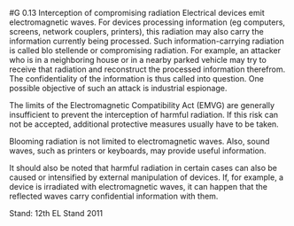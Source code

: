 #G 0.13 Interception of compromising radiation
Electrical devices emit electromagnetic waves. For devices processing information (eg computers, screens, network couplers, printers), this radiation may also carry the information currently being processed. Such information-carrying radiation is called blo stellende or compromising radiation. For example, an attacker who is in a neighboring house or in a nearby parked vehicle may try to receive that radiation and reconstruct the processed information therefrom. The confidentiality of the information is thus called into question. One possible objective of such an attack is industrial espionage.

The limits of the Electromagnetic Compatibility Act (EMVG) are generally insufficient to prevent the interception of harmful radiation. If this risk can not be accepted, additional protective measures usually have to be taken.

Blooming radiation is not limited to electromagnetic waves. Also, sound waves, such as printers or keyboards, may provide useful information.

It should also be noted that harmful radiation in certain cases can also be caused or intensified by external manipulation of devices. If, for example, a device is irradiated with electromagnetic waves, it can happen that the reflected waves carry confidential information with them.

Stand: 12th EL Stand 2011




